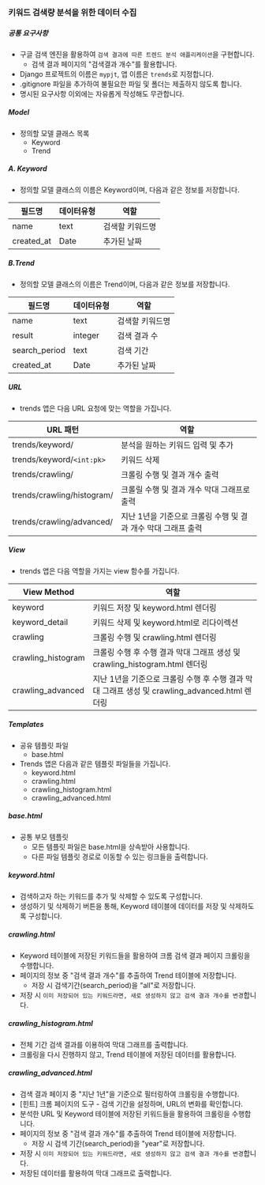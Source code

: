 ### 키워드 검색량 분석을 위한 데이터 수집
##### 공통 요구사항
- 구글 검색 엔진을 활용하여 `검색 결과에 따른 트렌드 분석 애플리케이션`을 구현합니다.
  - 검색 결과 페이지의 "검색결과 개수"를 활용합니다.
- Django 프로젝트의 이름은 `mypjt`, 앱 이름은 `trends`로 지정합니다.
- .gitignore 파일을 추가하여 불필요한 파일 및 폴더는 제출하지 않도록 합니다.
- 명시된 요구사항 이외에는 자유롭게 작성해도 무관합니다.
##### Model
- 정의할 모델 클래스 목록
  - Keyword
  - Trend
##### A. Keyword
- 정의할 모델 클래스의 이름은 Keyword이며, 다음과 같은 정보를 저장합니다.

|필드명|데이터유형|역할|
|---|---|---|
|name|text|검색할 키워드명|
|created_at|Date|추가된 날짜|
##### B.Trend
- 정의할 모델 클래스의 이름은 Trend이며, 다음과 같은 정보를 저장합니다.

|필드명|데이터유형|역할|
|---|---|---|
|name|text|검색할 키워드명|
|result|integer|검색 결과 수|
|search_period|text|검색 기간|
|created_at|Date|추가된 날짜|
##### URL
- trends 앱은 다음 URL 요청에 맞는 역할을 가집니다.

|URL 패턴|역할|
|---|---|
|trends/keyword/|분석을 원하는 키워드 입력 및 추가|
|trends/keyword/`<int:pk>`|키워드 삭제|
|trends/crawling/|크롤링 수행 및 결과 개수 출력|
|trends/crawling/histogram/|크롤릴 수행 및 결과 개수 막대 그래프로 출력|
|trends/crawling/advanced/|지난 1년을 기준으로 크롤링 수행 및 결과 개수 막대 그래프 출력|
##### View
- trends 앱은 다음 역할을 가지는 view 함수를 가집니다.

|View Method|역할|
|---|---|
|keyword|키워드 저장 및 keyword.html 렌더링|
|keyword_detail|키워드 삭제 및 keyword.html로 리다이렉션|
|crawling|크롤링 수행 및 crawling.html 렌더링|
|crawling_histogram|크롤링 수행 후 수행 결과 막대 그래프 생성 및 crawling_histogram.html 렌더링|
|crawling_advanced|지난 1년을 기준으로 크롤링 수행 후 수행 결과 막대 그래프 생성 및 crawling_advanced.html 렌더링|
##### Templates
- 공유 템플릿 파일
  - base.html
- Trends 앱은 다음과 같은 템플릿 파일들을 가집니다.
  - keyword.html
  - crawling.html
  - crawling_histogram.html
  - crawling_advanced.html
##### base.html
- 공통 부모 템플릿
  - 모든 템플릿 파일은 base.html을 상속받아 사용합니다.
  - 다른 파일 템플릿 경로로 이동할 수 있는 링크들을 출력합니다.
##### keyword.html
- 검색하고자 하는 키워드를 추가 및 삭제할 수 있도록 구성합니다.
- 생성하기 및 삭제하기 버튼을 통해, Keyword 테이블에 데이터를 저장 및 삭제하도록 구성합니다.
##### crawling.html
- Keyword 테이블에 저장된 키워드들을 활용하여 크롬 검색 결과 페이지 크롤링을 수행합니다.
- 페이지의 정보 중 "검색 결과 개수"를 추출하여 Trend 테이블에 저장합니다.
  - 저장 시 검색기간(search_period)을 "all"로 저장합니다.
- 저장 시 `이미 저장되어 있는 키워드라면, 새로 생성하지 않고 검색 결과 개수를 변경`합니다.
##### crawling_histogram.html
- 전체 기간 검색 결과를 이용하여 막대 그래프를 출력합니다.
- 크롤링을 다시 진행하지 않고, Trend 테이블에 저장된 데이터를 활용합니다.
##### crawling_advanced.html
- 검색 결과 페이지 중 "지난 1년"을 기준으로 필터링하여 크롤링을 수행합니다.
- [힌트] 크롬 페이지의 도구 - 검색 기간을 설정하며, URL의 변화를 확인합니다.
- 분석한 URL 및 Keyword 테이블에 저장된 키워드들을 활용하여 크롤링을 수행합니다.
- 페이지의 정보 중 "검색 결과 개수"를 추출하여 Trend 테이블에 저장합니다.
  - 저장 시 검색 기간(search_period)을 "year"로 저장합니다.
- 저장 시 `이미 저장되어 있는 키워드라면, 새로 생성하지 않고 검색 결과 개수를 변경`합니다.
- 저장된 데이터를 활용하여 막대 그래프로 출력합니다.